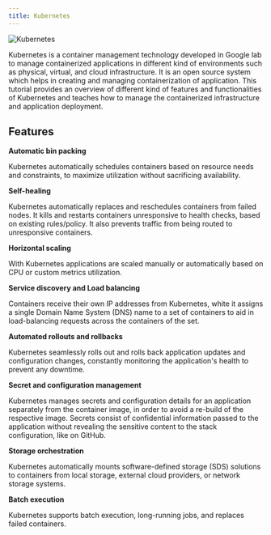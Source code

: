 ```yaml
---
title: Kubernetes
---
```


![Kubernetes](https://prod-edxapp.edx-cdn.org/assets/courseware/v1/69f90ad5d78474992e3772219f3bb32a/asset-v1:LinuxFoundationX+LFS158x+2T2019+type@asset+block/kubernetes_logo.png?width=20pc)

Kubernetes is a container management technology developed in Google lab to manage containerized applications in different kind of environments such as physical, virtual, and cloud infrastructure. It is an open source system which helps in creating and managing containerization of application. This tutorial provides an overview of different kind of features and functionalities of Kubernetes and teaches how to manage the containerized infrastructure and application deployment.

## Features

**Automatic bin packing**

Kubernetes automatically schedules containers based on resource needs and constraints, to maximize utilization without sacrificing availability.

**Self-healing**

Kubernetes automatically replaces and reschedules containers from failed nodes. It kills and restarts containers unresponsive to health checks, based on existing rules/policy. It also prevents traffic from being routed to unresponsive containers.

**Horizontal scaling**

With Kubernetes applications are scaled manually or automatically based on CPU or custom metrics utilization.

**Service discovery and Load balancing**

Containers receive their own IP addresses from Kubernetes, white it assigns a single Domain Name System (DNS) name to a set of containers to aid in load-balancing requests across the containers of the set.

**Automated rollouts and rollbacks**

Kubernetes seamlessly rolls out and rolls back application updates and configuration changes, constantly monitoring the application's health to prevent any downtime.

**Secret and configuration management**

Kubernetes manages secrets and configuration details for an application separately from the container image, in order to avoid a re-build of the respective image. Secrets consist of confidential information passed to the application without revealing the sensitive content to the stack configuration, like on GitHub.

**Storage orchestration**

Kubernetes automatically mounts software-defined storage (SDS) solutions to containers from local storage, external cloud providers, or network storage systems.

**Batch execution**

Kubernetes supports batch execution, long-running jobs, and replaces failed containers.